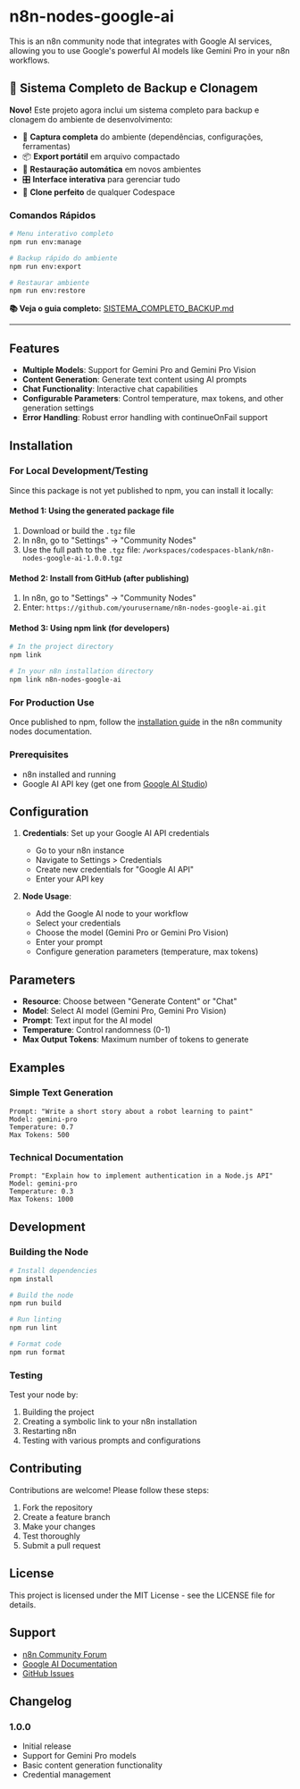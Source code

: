 # n8n-nodes-google-ai

This is an n8n community node that integrates with Google AI services, allowing you to use Google's powerful AI models like Gemini Pro in your n8n workflows.

## 🚀 Sistema Completo de Backup e Clonagem

**Novo!** Este projeto agora inclui um sistema completo para backup e clonagem do ambiente de desenvolvimento:

- 📸 **Captura completa** do ambiente (dependências, configurações, ferramentas)
- 📦 **Export portátil** em arquivo compactado
- 🔄 **Restauração automática** em novos ambientes
- 🎛️ **Interface interativa** para gerenciar tudo
- 🎯 **Clone perfeito** de qualquer Codespace

### Comandos Rápidos
```bash
# Menu interativo completo
npm run env:manage

# Backup rápido do ambiente
npm run env:export

# Restaurar ambiente
npm run env:restore
```

**📚 Veja o guia completo:** [SISTEMA_COMPLETO_BACKUP.md](./SISTEMA_COMPLETO_BACKUP.md)

---

## Features

- **Multiple Models**: Support for Gemini Pro and Gemini Pro Vision
- **Content Generation**: Generate text content using AI prompts
- **Chat Functionality**: Interactive chat capabilities
- **Configurable Parameters**: Control temperature, max tokens, and other generation settings
- **Error Handling**: Robust error handling with continueOnFail support

## Installation

### For Local Development/Testing

Since this package is not yet published to npm, you can install it locally:

#### Method 1: Using the generated package file
1. Download or build the `.tgz` file
2. In n8n, go to "Settings" → "Community Nodes"
3. Use the full path to the `.tgz` file: `/workspaces/codespaces-blank/n8n-nodes-google-ai-1.0.0.tgz`

#### Method 2: Install from GitHub (after publishing)
1. In n8n, go to "Settings" → "Community Nodes"
2. Enter: `https://github.com/yourusername/n8n-nodes-google-ai.git`

#### Method 3: Using npm link (for developers)
```bash
# In the project directory
npm link

# In your n8n installation directory
npm link n8n-nodes-google-ai
```

### For Production Use

Once published to npm, follow the [installation guide](https://docs.n8n.io/integrations/community-nodes/installation/) in the n8n community nodes documentation.

### Prerequisites

- n8n installed and running
- Google AI API key (get one from [Google AI Studio](https://ai.google.dev/))

## Configuration

1. **Credentials**: Set up your Google AI API credentials
   - Go to your n8n instance
   - Navigate to Settings > Credentials
   - Create new credentials for "Google AI API"
   - Enter your API key

2. **Node Usage**: 
   - Add the Google AI node to your workflow
   - Select your credentials
   - Choose the model (Gemini Pro or Gemini Pro Vision)
   - Enter your prompt
   - Configure generation parameters (temperature, max tokens)

## Parameters

- **Resource**: Choose between "Generate Content" or "Chat"
- **Model**: Select AI model (Gemini Pro, Gemini Pro Vision)
- **Prompt**: Text input for the AI model
- **Temperature**: Control randomness (0-1)
- **Max Output Tokens**: Maximum number of tokens to generate

## Examples

### Simple Text Generation
```
Prompt: "Write a short story about a robot learning to paint"
Model: gemini-pro
Temperature: 0.7
Max Tokens: 500
```

### Technical Documentation
```
Prompt: "Explain how to implement authentication in a Node.js API"
Model: gemini-pro
Temperature: 0.3
Max Tokens: 1000
```

## Development

### Building the Node

```bash
# Install dependencies
npm install

# Build the node
npm run build

# Run linting
npm run lint

# Format code
npm run format
```

### Testing

Test your node by:
1. Building the project
2. Creating a symbolic link to your n8n installation
3. Restarting n8n
4. Testing with various prompts and configurations

## Contributing

Contributions are welcome! Please follow these steps:

1. Fork the repository
2. Create a feature branch
3. Make your changes
4. Test thoroughly
5. Submit a pull request

## License

This project is licensed under the MIT License - see the LICENSE file for details.

## Support

- [n8n Community Forum](https://community.n8n.io/)
- [Google AI Documentation](https://ai.google.dev/)
- [GitHub Issues](https://github.com/yourusername/n8n-nodes-google-ai/issues)

## Changelog

### 1.0.0
- Initial release
- Support for Gemini Pro models
- Basic content generation functionality
- Credential management
